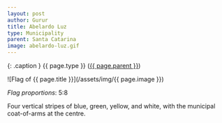 ```yaml
---
layout: post
author: Gurur
title: Abelardo Luz
type: Municipality
parent: Santa Catarina
image: abelardo-luz.gif
---
```

{: .caption }
{{ page.type }} ([{{ page.parent }}](/2019/04/14/santa-catarina.html))

![Flag of {{ page.title }}](/assets/img/{{ page.image }})

*Flag proportions*: 5:8

Four vertical stripes of blue, green, yellow, and white, with the municipal coat-of-arms at the centre.